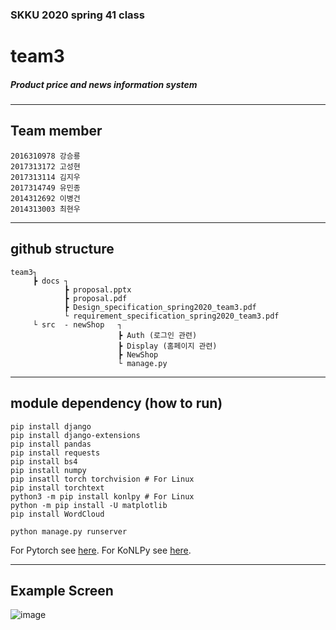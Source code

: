 ### SKKU 2020 spring 41 class
# team3

##### Product price and news information system

***
## Team member

    2016310978 강승룡
    2017313172 고성현
    2017313114 김지우
    2017314749 유민종
    2014312692 이병건
    2014313003 최현우

***
## github structure

    team3┐
         ┣ docs ┐
                ┣ proposal.pptx
                ┣ proposal.pdf
                ┣ Design_specification_spring2020_team3.pdf
                └ requirement_specification_spring2020_team3.pdf
         └ src  - newShop   ┐
                            ┣ Auth (로그인 관련)
                            ┣ Display (홈페이지 관련)
                            ┣ NewShop
                            └ manage.py
***
## module dependency (how to run)

    pip install django
    pip install django-extensions
    pip install pandas
    pip install requests
    pip install bs4
    pip install numpy
    pip insatll torch torchvision # For Linux
    pip install torchtext
    python3 -m pip install konlpy # For Linux
    python -m pip install -U matplotlib
    pip install WordCloud
    
    python manage.py runserver
  For Pytorch see [here](https://pytorch.org/get-started/locally/). For KoNLPy see [here](https://konlpy-ko.readthedocs.io/ko/latest/install/).
***
## Example Screen



![image](https://user-images.githubusercontent.com/43103079/84587370-94cce600-ae59-11ea-9e19-2d06421d1d4c.png)

